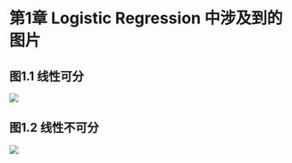 # 第1章 Logistic Regression 中涉及到的图片

## 图1.1 线性可分

![](https://github.com/zhaozhiyong19890102/Python-Machine-Learning-Algorithm-3.x/tree/master/Chapter_01%20Logistic%20Regression/pic/1_1.png)

## 图1.2 线性不可分

![](https://github.com/zhaozhiyong19890102/Python-Machine-Learning-Algorithm-3.x/tree/master/Chapter_01%20Logistic%20Regression/pic/1_1.png)



